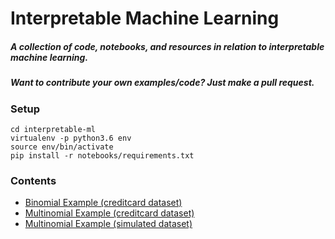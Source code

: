 # Interpretable Machine Learning

##### **A collection of code, notebooks, and resources in relation to interpretable machine learning.**

##### **Want to contribute your own examples/code?** Just make a pull request.

### Setup
```
cd interpretable-ml
virtualenv -p python3.6 env
source env/bin/activate
pip install -r notebooks/requirements.txt
```
### Contents 
* [Binomial Example (creditcard dataset)](https://github.com/navdeep-G/interpretable-ml/tree/master/notebooks/credit/binomial)
* [Multinomial Example (creditcard dataset)](https://github.com/navdeep-G/interpretable-ml/tree/master/notebooks/credit/multinomial)
* [Multinomial Example (simulated dataset)](https://github.com/navdeep-G/interpretable-ml/tree/master/notebooks/simulated/multinomial)
